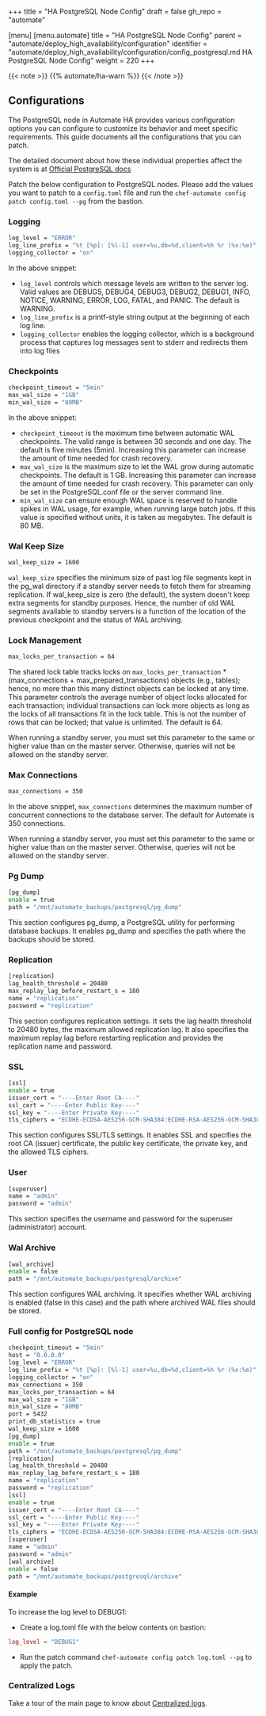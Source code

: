 +++
title = "HA PostgreSQL Node Config"
draft = false
gh_repo = "automate"

[menu]
  [menu.automate]
    title = "HA PostgreSQL Node Config"
    parent = "automate/deploy_high_availability/configuration"
    identifier = "automate/deploy_high_availability/configuration/config_postgresql.md HA PostgreSQL Node Config"
    weight = 220
+++

{{< note >}}
{{% automate/ha-warn %}}
{{< /note >}}

## Configurations

The PostgreSQL node in Automate HA provides various configuration options you can configure to customize its behavior and meet specific requirements. This guide documents all the configurations that you can patch.

The detailed document about how these individual properties affect the system is at [Official PostgreSQL docs](https://www.postgresql.org/docs/13/)

Patch the below configuration to PostgreSQL nodes. Please add the values you want to patch to a `config.toml` file and run the `chef-automate config patch config.toml --pg` from the bastion.

### Logging

```bash
log_level = "ERROR"
log_line_prefix = "%t [%p]: [%l-1] user=%u,db=%d,client=%h %r (%x:%e)"
logging_collector = "on"
```

In the above snippet:

- `log_level` controls which message levels are written to the server log. Valid values are DEBUG5, DEBUG4, DEBUG3, DEBUG2, DEBUG1, INFO, NOTICE, WARNING, ERROR, LOG, FATAL, and PANIC. The default is WARNING.
- `log_line_prefix` is a printf-style string output at the beginning of each log line.
- `logging_collector` enables the logging collector, which is a background process that captures log messages sent to stderr and redirects them into log files

### Checkpoints

```bash
checkpoint_timeout = "5min"
max_wal_size = "1GB"
min_wal_size = "80MB"
```

In the above snippet:

- `checkpoint_timeout` is the maximum time between automatic WAL checkpoints. The valid range is between 30 seconds and one day. The default is five minutes (5min). Increasing this parameter can increase the amount of time needed for crash recovery.
- `max_wal_size` is the maximum size to let the WAL grow during automatic checkpoints. The default is 1 GB. Increasing this parameter can increase the amount of time needed for crash recovery. This parameter can only be set in the PostgreSQL.conf file or the server command line.
- `min_wal_size` can ensure enough WAL space is reserved to handle spikes in WAL usage, for example, when running large batch jobs. If this value is specified without units, it is taken as megabytes. The default is 80 MB.

### Wal Keep Size

```bash
wal_keep_size = 1600
```

`wal_keep_size` specifies the minimum size of past log file segments kept in the pg_wal directory if a standby server needs to fetch them for streaming replication. If wal_keep_size is zero (the default), the system doesn't keep extra segments for standby purposes. Hence, the number of old WAL segments available to standby servers is a function of the location of the previous checkpoint and the status of WAL archiving.

### Lock Management

```bash
max_locks_per_transaction = 64
```

The shared lock table tracks locks on `max_locks_per_transaction` * (max_connections + max_prepared_transactions) objects (e.g., tables); hence, no more than this many distinct objects can be locked at any time. This parameter controls the average number of object locks allocated for each transaction; individual transactions can lock more objects as long as the locks of all transactions fit in the lock table. This is not the number of rows that can be locked; that value is unlimited. The default is 64.

When running a standby server, you must set this parameter to the same or higher value than on the master server. Otherwise, queries will not be allowed on the standby server.

### Max Connections

```bash
max_connections = 350
```

In the above snippet, `max_connections` determines the maximum number of concurrent connections to the database server. The default for Automate is 350 connections.

When running a standby server, you must set this parameter to the same or higher value than on the master server. Otherwise, queries will not be allowed on the standby server.

### Pg Dump

```bash
[pg_dump]
enable = true
path = "/mnt/automate_backups/postgresql/pg_dump"
```

This section configures pg_dump, a PostgreSQL utility for performing database backups. It enables pg_dump and specifies the path where the backups should be stored.

### Replication

```bash
[replication]
lag_health_threshold = 20480
max_replay_lag_before_restart_s = 180
name = "replication"
password = "replication"
```

This section configures replication settings. It sets the lag health threshold to 20480 bytes, the maximum allowed replication lag. It also specifies the maximum replay lag before restarting replication and provides the replication name and password.

### SSL

```bash
[ssl]
enable = true
issuer_cert = "----Enter Root CA----"
ssl_cert = "----Enter Public Key----"
ssl_key = "----Enter Private Key----"
tls_ciphers = "ECDHE-ECDSA-AES256-GCM-SHA384:ECDHE-RSA-AES256-GCM-SHA384:ECDHE-ECDSA-CHACHA20-POLY1305:ECDHE-RSA-CHACHA20-POLY1305:ECDHE-ECDSA-AES128-GCM-SHA256:ECDHE-RSA-AES128-GCM-SHA256"
```

This section configures SSL/TLS settings. It enables SSL and specifies the root CA (issuer) certificate, the public key certificate, the private key, and the allowed TLS ciphers.

### User

```bash
[superuser]
name = "admin"
password = "admin"
```

This section specifies the username and password for the superuser (administrator) account.

### Wal Archive

```bash
[wal_archive]
enable = false
path = "/mnt/automate_backups/postgresql/archive"
```

This section configures WAL archiving. It specifies whether WAL archiving is enabled (false in this case) and the path where archived WAL files should be stored.

### Full config for PostgreSQL node

```bash
checkpoint_timeout = "5min"
host = "0.0.0.0"
log_level = "ERROR"
log_line_prefix = "%t [%p]: [%l-1] user=%u,db=%d,client=%h %r (%x:%e)"
logging_collector = "on"
max_connections = 350
max_locks_per_transaction = 64
max_wal_size = "1GB"
min_wal_size = "80MB"
port = 5432
print_db_statistics = true
wal_keep_size = 1600
[pg_dump]
enable = true
path = "/mnt/automate_backups/postgresql/pg_dump"
[replication]
lag_health_threshold = 20480
max_replay_lag_before_restart_s = 180
name = "replication"
password = "replication"
[ssl]
enable = true
issuer_cert = "----Enter Root CA----"
ssl_cert = "----Enter Public Key----"
ssl_key = "----Enter Private Key----"
tls_ciphers = "ECDHE-ECDSA-AES256-GCM-SHA384:ECDHE-RSA-AES256-GCM-SHA384:ECDHE-ECDSA-CHACHA20-POLY1305:ECDHE-RSA-CHACHA20-POLY1305:ECDHE-ECDSA-AES128-GCM-SHA256:ECDHE-RSA-AES128-GCM-SHA256"
[superuser]
name = "admin"
password = "admin"
[wal_archive]
enable = false
path = "/mnt/automate_backups/postgresql/archive"
```

#### Example

To increase the log level to DEBUG1:

- Create a log.toml file with the below contents on bastion:

```toml
log_level = "DEBUG1"
```

- Run the patch command `chef-automate config patch log.toml --pg` to apply the patch.

### Centralized Logs

Take a tour of the main page to know about [Centralized logs]((/automate/centralizing_log/)).
